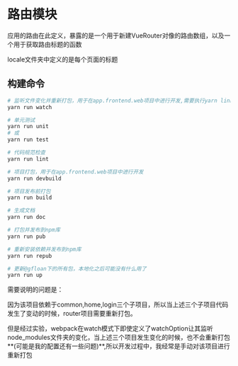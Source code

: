 # 路由模块

应用的路由在此定义，暴露的是一个用于新建VueRouter对像的路由数组，以及一个用于获取路由标题的函数

locale文件夹中定义的是每个页面的标题

## 构建命令

``` bash
# 监听文件变化并重新打包，用于在app.frontend.web项目中进行开发,需要执行yarn link
yarn run watch

# 单元测试
yarn run unit
# 或
yarn run test

# 代码规范检查
yarn run lint

# 项目打包，用于在app.frontend.web项目中进行开发
yarn run devbuild

# 项目发布前打包
yarn run build

# 生成文档
yarn run doc

# 打包并发布到npm库
yarn run pub

# 重新安装依赖并发布到npm库
yarn run repub

# 更新@gfloan下的所有包，本地化之后可能没有什么用了
yarn run up

```

需要说明的问题是：

因为该项目依赖于common,home,login三个子项目，所以当上述三个子项目代码发生了变动的时候，router项目需要重新打包。

但是经过实验，webpack在watch模式下即使定义了watchOption让其监听node_modules文件夹的变化，当上述三个项目发生变化的时候，也不会重新打包**(可能是我的配置还有一些问题)**,所以开发过程中，我经常是手动对该项目进行重新打包